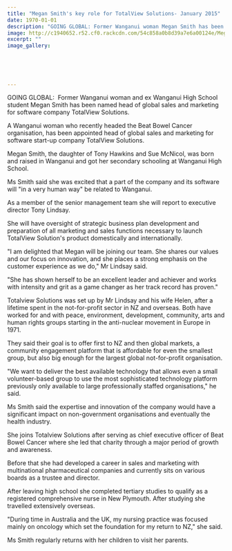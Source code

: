 ```yaml
---
title: "Megan Smith's key role for TotalView Solutions- January 2015"
date: 1970-01-01
description: "GOING GLOBAL: Former Wanganui woman Megan Smith has been named head of global sales and marketing for software company TotalView Solutions, from the Wanganui Chronicle article 21 Jan 2015..."
image: http://c1940652.r52.cf0.rackcdn.com/54c858a0b8d39a7e6a00124e/Megan-Smith-ex-student.jpg
excerpt: ""
image_gallery:
    
    
    
    
    
---
```


<p>GOING GLOBAL: &nbsp;Former Wanganui woman and ex Wanganui High School student Megan Smith has been named head of global sales and marketing for software company TotalView Solutions.</p>
<p>A Wanganui woman who recently headed the Beat Bowel Cancer organisation, has been appointed head of global sales and marketing for software start-up company TotalView Solutions.</p>
<p>Megan Smith, the daughter of Tony Hawkins and Sue McNicol, was born and raised in Wanganui and got her secondary schooling at Wanganui High School.</p>
<p>Ms Smith said she was excited that a part of the company and its software will "in a very human way" be related to Wanganui.</p>
<p>As a member of the senior management team she will report to executive director Tony Lindsay.</p>
<p>She will have oversight of strategic business plan development and preparation of all marketing and sales functions necessary to launch TotalView Solution's product domestically and internationally.</p>
<p>"I am delighted that Megan will be joining our team. She shares our values and our focus on innovation, and she places a strong emphasis on the customer experience as we do," Mr Lindsay said.</p>
<p>"She has shown herself to be an excellent leader and achiever and works with intensity and grit as a game changer as her track record has proven."</p>
<p>Totalview Solutions was set up by Mr Lindsay and his wife Helen, after a lifetime spent in the not-for-profit sector in NZ and overseas. Both have worked for and with peace, environment, development, community, arts and human rights groups starting in the anti-nuclear movement in Europe in 1971.</p>
<p>They said their goal is to offer first to NZ and then global markets, a community engagement platform that is affordable for even the smallest group, but also big enough for the largest global not-for-profit organisation.</p>
<p>"We want to deliver the best available technology that allows even a small volunteer-based group to use the most sophisticated technology platform previously only available to large professionally staffed organisations," he said.</p>
<p>Ms Smith said the expertise and innovation of the company would have a significant impact on non-government organisations and eventually the health industry.</p>
<p>She joins Totalview Solutions after serving as chief executive officer of Beat Bowel Cancer where she led that charity through a major period of growth and awareness.</p>
<p>Before that she had developed a career in sales and marketing with multinational pharmaceutical companies and currently sits on various boards as a trustee and director.</p>
<p>After leaving high school she completed tertiary studies to qualify as a registered comprehensive nurse in New Plymouth. After studying she travelled extensively overseas.</p>
<p>"During time in Australia and the UK, my nursing practice was focused mainly on oncology which set the foundation for my return to NZ," she said.</p>
<p>Ms Smith regularly returns with her children to visit her parents.</p>

